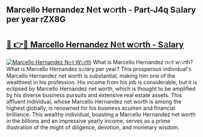 ## Marcello Hernandez N𝚎t w𝚘rth - Part-J4q S𝚊lary per year rZX8G

# <h2><a href="http://gc0ef2n.nevu.top/?p=Marcello+Hernandez">🔗 👉🔴 Marcello Hernandez N𝚎t w𝚘rth - S𝚊lary</a></h2>

[![Marcello Hernandez N𝚎t W𝚘rth](https://i.imgur.com/Oavwk0R.jpeg)](http://gc0ef2n.nevu.top/?p=Marcello+Hernandez)
What is Marcello Hernandez n𝚎t w𝚘rth? What is Marcello Hernandez s𝚊lary per year?
This prosperous individual's Marcello Hernandez net worth is substantial, making him one of the wealthiest in his profession. His income from his job is considerable, but it is eclipsed by Marcello Hernandez net worth, which is thought to be amplified by his diverse business pursuits and extensive real estate assets. This affluent individual, whose Marcello Hernandez net worth is among the highest globally, is renowned for his business acumen and financial brilliance. This wealthy individual, boasting a Marcello Hernandez net worth in the billions and an impressive yearly income, serves as a prime illustration of the might of diligence, devotion, and monetary wisdom.
